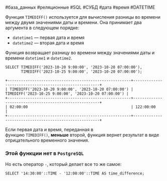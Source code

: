 #база_данных #реляционные #SQL #СУБД #дата #время #DATETIME 

Функция `TIMEDIFF()` используется для вычисления разницы во времени между двумя значениями даты и времени. Она принимает два аргумента в следующем порядке:
- `datetime1` — первая дата и время
- `datetime2` — вторая дата и время

Функция возвращает разницу во времени между значениями даты и времени `datetime1` и `datetime2`.
```MysQL
SELECT TIMEDIFF('2023-10-20 9:00:00', '2023-10-20 07:00:00'),
       TIMEDIFF('2023-10-25 9:00:00', '2023-10-20 07:00:00');
```
```
+-------------------------------------------------------+-------------------------------------------------------+
| TIMEDIFF('2023-10-20 9:00:00', '2023-10-20 07:00:00') | TIMEDIFF('2023-10-25 9:00:00', '2023-10-20 07:00:00') |
+-------------------------------------------------------+-------------------------------------------------------+
| 02:00:00                                              | 122:00:00                                             |
+-------------------------------------------------------+-------------------------------------------------------+
```
Если первая дата и время, переданная в функцию `TIMEDIFF()`, **меньше** второй, функция вернет результат в виде отрицательного временного значения.

### Этой функции нет в `PostgreSQL`
Но есть оператор `-`, который делает все то же самое:
```PostgreSQL
SELECT '14:30:00'::TIME - '12:00:00'::TIME AS time_difference;
````